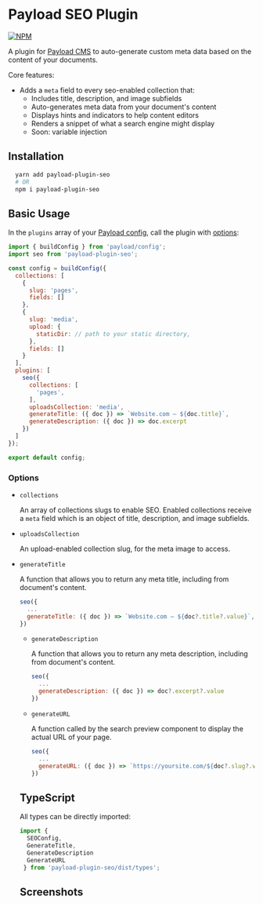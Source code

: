 # Payload SEO Plugin

[![NPM](https://img.shields.io/npm/v/payload-plugin-seo)](https://www.npmjs.com/package/payload-plugin-seo)

A plugin for [Payload CMS](https://github.com/payloadcms/payload) to auto-generate custom meta data based on the content of your documents.

Core features:
  - Adds a `meta` field to every seo-enabled collection that:
    - Includes title, description, and image subfields
    - Auto-generates meta data from your document's content
    - Displays hints and indicators to help content editors
    - Renders a snippet of what a search engine might display
    - Soon: variable injection

## Installation

```bash
  yarn add payload-plugin-seo
  # OR
  npm i payload-plugin-seo
```

## Basic Usage

In the `plugins` array of your [Payload config](https://payloadcms.com/docs/configuration/overview), call the plugin with [options](#options):

```js
import { buildConfig } from 'payload/config';
import seo from 'payload-plugin-seo';

const config = buildConfig({
  collections: [
    {
      slug: 'pages',
      fields: []
    },
    {
      slug: 'media',
      upload: {
        staticDir: // path to your static directory,
      },
      fields: []
    }
  ],
  plugins: [
    seo({
      collections: [
        'pages',
      ],
      uploadsCollection: 'media',
      generateTitle: ({ doc }) => `Website.com — ${doc.title}`,
      generateDescription: ({ doc }) => doc.excerpt
    })
  ]
});

export default config;
```

### Options

- `collections`

    An array of collections slugs to enable SEO. Enabled collections receive a `meta` field which is an object of title, description, and image subfields.


- `uploadsCollection`

    An upload-enabled collection slug, for the meta image to access.

- `generateTitle`

    A function that allows you to return any meta title, including from document's content.

    ```js
    seo({
      ...
      generateTitle: ({ doc }) => `Website.com — ${doc?.title?.value}`,
    })
    ```

  - `generateDescription`

    A function that allows you to return any meta description, including from document's content.

    ```js
    seo({
      ...
      generateDescription: ({ doc }) => doc?.excerpt?.value
    })
    ```

  - `generateURL`

    A function called by the search preview component to display the actual URL of your page.

    ```js
    seo({
      ...
      generateURL: ({ doc }) => `https://yoursite.com/${doc?.slug?.value}`
    })
    ```

  ## TypeScript

  All types can be directly imported:

  ```js
  import {
    SEOConfig,
    GenerateTitle,
    GenerateDescription
    GenerateURL
   } from 'payload-plugin-seo/dist/types';
  ```

  ## Screenshots

  <!-- ![screenshot 1](https://github.com/trouble/payload-plugin-seo/blob/main/images/screenshot-1.jpg?raw=true) -->
